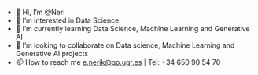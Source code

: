 - 👋 Hi, I’m @Neri
- 👀 I’m interested in Data Science 
- 🌱 I’m currently learning Data Science, Machine Learning and Generative AI
- 💞️ I’m looking to collaborate on Data science, Machine Learning and Generative AI projects
- 📫 How to reach me e.nerik@go.ugr.es | Tel: +34 650 90 54 70

<!---
Nerikoutchala/Nerikoutchala is a ✨ special ✨ repository because its `README.md` (this file) appears on your GitHub profile.
You can click the Preview link to take a look at your changes.
--->
